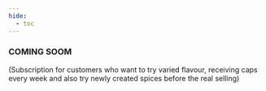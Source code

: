 ```yaml
---
hide:
  - toc
---
```


### COMING SOOM

(Subscription for customers who want to try varied flavour, receiving caps every week and also try newly created spices before the real selling)